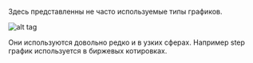 Здесь представленны не часто используемые типы графиков.

![alt tag](https://github.com/NewDDay/Lessons/blob/master/julia/plots.jl/other_types/other_types.png?raw=true "other")​

Они используются довольно редко и в узких сферах. Например step график используется в биржевых котировках.
